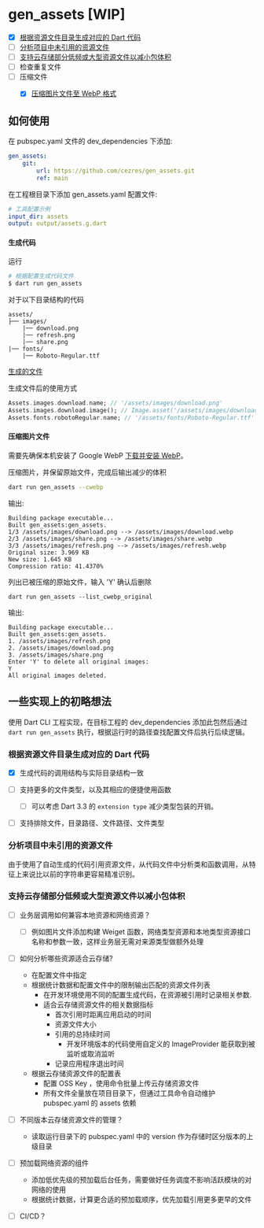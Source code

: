 # gen_assets [WIP]


- [x] [根据资源文件目录生成对应的 Dart 代码](#根据资源文件目录生成对应的-dart-代码)
- [ ] [分析项目中未引用的资源文件](#分析项目中未引用的资源文件)
- [ ] [支持云存储部分低频或大型资源文件以减小包体积](#支持云存储部分低频或大型资源文件以减小包体积)
- [ ] 检查重复文件
- [ ] 压缩文件
    - [x] [压缩图片文件至 WebP 格式](#压缩图片文件)


## 如何使用

在 pubspec.yaml 文件的 dev_dependencies 下添加:
```yml
gen_assets:
    git:
        url: https://github.com/cezres/gen_assets.git
        ref: main
```

在工程根目录下添加 gen_assets.yaml 配置文件:
```yml
# 工具配置示例
input_dir: assets
output: output/assets.g.dart
```

#### 生成代码

运行
```bash
# 根据配置生成代码文件
$ dart run gen_assets
```

对于以下目录结构的代码
```
assets/
├── images/
    |── download.png
    |── refresh.png
    |── share.png
|── fonts/
    |── Roboto-Regular.ttf
```

[生成的文件](https://github.com/cezres/gen_assets/blob/main/output/assets.g.dart)

生成文件后的使用方式
```dart
Assets.images.download.name; // '/assets/images/download.png'
Assets.images.download.image(); // Image.asset('/assets/images/download.png')
Assets.fonts.robotoRegular.name; // '/assets/fonts/Roboto-Regular.ttf'
```


#### 压缩图片文件

需要先确保本机安装了 Google WebP [下载并安装 WebP](https://developers.google.com/speed/webp/download?hl=zh-cn)。

压缩图片，并保留原始文件，完成后输出减少的体积
```bash
dart run gen_assets --cwebp
```

输出:
```shell
Building package executable... 
Built gen_assets:gen_assets.
1/3 /assets/images/download.png --> /assets/images/download.webp
2/3 /assets/images/share.png --> /assets/images/share.webp
3/3 /assets/images/refresh.png --> /assets/images/refresh.webp
Original size: 3.969 KB
New size: 1.645 KB
Compression ratio: 41.4370%
```

列出已被压缩的原始文件，输入 'Y' 确认后删除
```shell
dart run gen_assets --list_cwebp_original
```

输出:
```shell
Building package executable... 
Built gen_assets:gen_assets.
1. /assets/images/refresh.png
2. /assets/images/download.png
3. /assets/images/share.png
Enter 'Y' to delete all original images:
Y
All original images deleted.
```


## 一些实现上的初略想法

使用 Dart CLI 工程实现，在目标工程的 dev_dependencies 添加此包然后通过 `dart run gen_assets` 执行，根据运行时的路径查找配置文件后执行后续逻辑。


### 根据资源文件目录生成对应的 Dart 代码

- [x] 生成代码的调用结构与实际目录结构一致
- [ ] 支持更多的文件类型，以及其相应的便捷使用函数
    - [ ] 可以考虑 Dart 3.3 的 `extension type` 减少类型包装的开销。
- [ ] 支持排除文件，目录路径、文件路径、文件类型


### 分析项目中未引用的资源文件

由于使用了自动生成的代码引用资源文件，从代码文件中分析类和函数调用，从特征上来说比以前的字符串更容易精准识别。

### 支持云存储部分低频或大型资源文件以减小包体积

- [ ] 业务层调用如何兼容本地资源和网络资源？
    - [ ] 例如图片文件添加构建 Weiget 函数，网络类型资源和本地类型资源接口名称和参数一致，这样业务层无需对来源类型做额外处理
- [ ] 如何分析哪些资源适合云存储?
    - 在配置文件中指定
    - 根据统计数据和配置文件中的限制输出匹配的资源文件列表
        - 在开发环境使用不同的配置生成代码，在资源被引用时记录相关参数.
        - 适合云存储资源文件的相关数据指标
            - 首次引用时距离应用启动的时间
            - 资源文件大小
            - 引用的总持续时间
                - 开发环境版本的代码使用自定义的 ImageProvider 能获取到被监听或取消监听
            - 记录应用程序退出时间
    - 根据云存储资源文件的配置表
        - 配置 OSS Key ，使用命令批量上传云存储资源文件
        - 所有文件全量放在项目目录下，但通过工具命令自动维护 pubspec.yaml 的 assets 依赖
- [ ] 不同版本云存储资源文件的管理？
    - 读取运行目录下的 pubspec.yaml 中的 version 作为存储时区分版本的上级目录
- [ ] 预加载网络资源的组件
    - 添加低优先级的预加载后台任务，需要做好任务调度不影响活跃模块的对网络的使用
    - 根据统计数据，计算更合适的预加载顺序，优先加载引用更多更早的文件
- [ ] CI/CD？

